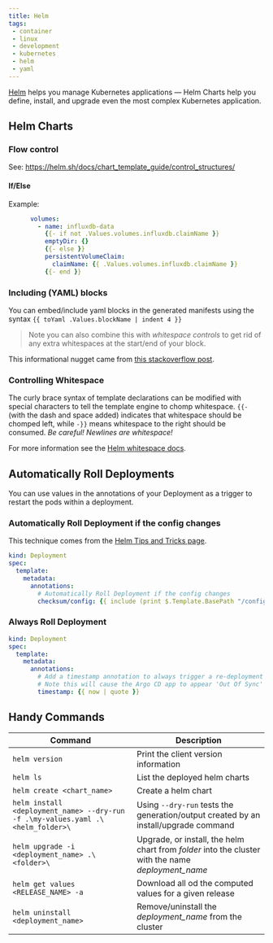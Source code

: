 ```yaml
---
title: Helm
tags:
 - container
 - linux
 - development
 - kubernetes
 - helm
 - yaml
---
```


[Helm](https://helm.sh/) helps you manage Kubernetes applications — Helm Charts help you define, install, and upgrade even the most complex Kubernetes application.
<!--more-->

## Helm Charts 

### Flow control

See: https://helm.sh/docs/chart_template_guide/control_structures/

#### If/Else

Example:
```yaml
      volumes:
        - name: influxdb-data
          {{- if not .Values.volumes.influxdb.claimName }}
          emptyDir: {}
          {{- else }}
          persistentVolumeClaim:
            claimName: {{ .Values.volumes.influxdb.claimName }}
          {{- end }}
```

### Including (YAML) blocks

You can embed/include yaml blocks in the generated manifests using the syntax `{{ toYaml .Values.blockName | indent 4 }}`

> Note you can also combine this with _whitespace controls_ to get rid of any extra whitespaces at the start/end of your
> block.

This informational nugget came from [this stackoverflow post](https://stackoverflow.com/questions/51815600/how-to-include-nested-value-in-helm-template).

### Controlling Whitespace

The curly brace syntax of template declarations can be modified with special characters to tell the template engine to chomp whitespace. 
`{{-` (with the dash and space added) indicates that whitespace should be chomped left, while `-}}` means whitespace to the right should be consumed. 
_Be careful! Newlines are whitespace!_

For more information see the [Helm whitespace docs](https://helm.sh/docs/chart_template_guide/control_structures/#controlling-whitespace).

## Automatically Roll Deployments

You can use values in the annotations of your Deployment as a trigger to restart the pods within a deployment.

### Automatically Roll Deployment if the config changes

This technique comes from the [Helm Tips and Tricks page](https://helm.sh/docs/howto/charts_tips_and_tricks/#automatically-roll-deployments).

```yaml
kind: Deployment
spec:
  template:
    metadata:
      annotations:
        # Automatically Roll Deployment if the config changes
        checksum/config: {{ include (print $.Template.BasePath "/configmap.yaml") . | sha256sum }}
```

### Always Roll Deployment

```yaml
kind: Deployment
spec:
  template:
    metadata:
      annotations:
        # Add a timestamp annotation to always trigger a re-deployment when performing an upgrade
        # Note this will cause the Argo CD app to appear 'Out Of Sync' when the timestamp changes
        timestamp: {{ now | quote }}
```

## Handy Commands

| Command                                                                         | Description                                                                                        |
|---------------------------------------------------------------------------------|----------------------------------------------------------------------------------------------------|
| `helm version`                                                                  | Print the client version information                                                               |
| `helm ls`                                                                       | List the deployed helm charts                                                                      |
| `helm create <chart_name>`                                                      | Create a helm chart                                                                                |
| `helm install <deployment_name> --dry-run -f .\my-values.yaml .\<helm_folder>\` | Using `--dry-run` tests the generation/output created by an install/upgrade command                |
| `helm upgrade -i <deployment_name> .\<folder>\`                                 | Upgrade, or install, the helm chart from *folder* into the cluster with the name *deployment_name* |
| `helm get values <RELEASE_NAME> -a`                                             | Download all od the computed values for a given release                                            |
| `helm uninstall <deployment_name>`                                              | Remove/uninstall the *deployment_name* from the cluster                                            |
 
